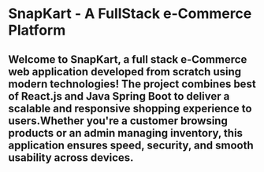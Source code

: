 # SnapKart - A FullStack e-Commerce Platform 

## Welcome to SnapKart, a full stack e-Commerce web application developed from scratch using modern technologies! The project combines best of **React.js** and **Java Spring Boot** to deliver a scalable and responsive shopping experience to users.Whether you're a customer browsing products or an admin managing inventory, this application ensures speed, security, and smooth usability across devices.
